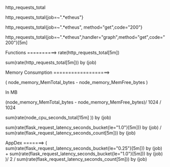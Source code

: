 http_requests_total

http_requests_total{job=~".*etheus"}

http_requests_total{job=~".*etheus", method="get",code="200"}

http_requests_total{job=~".*etheus",handler="graph",method="get",code="200"}[5m]


Functions
==========>
rate(http_requests_total[5m])

sum(rate(http_requests_total[5m])) by (job)


Memory Consumption
===================>

( node_memory_MemTotal_bytes - node_memory_MemFree_bytes )

In MB 

(node_memory_MemTotal_bytes - node_memory_MemFree_bytes)/ 1024 / 1024

sum(rate(node_cpu_seconds_total[15m] )) by (job)



sum(rate(flask_request_latency_seconds_bucket{le="1.0"}[5m])) by (job) / sum(rate(flask_request_latency_seconds_count[5m])) by (job)

AppDex
=======>
( sum(rate(flask_request_latency_seconds_bucket{le="0.25"}[5m])) by (job) + sum(rate(flask_request_latency_seconds_bucket{le="1.0"}[5m])) by (job)  )/  2 / sum(rate(flask_request_latency_seconds_count[5m])) by (job)
